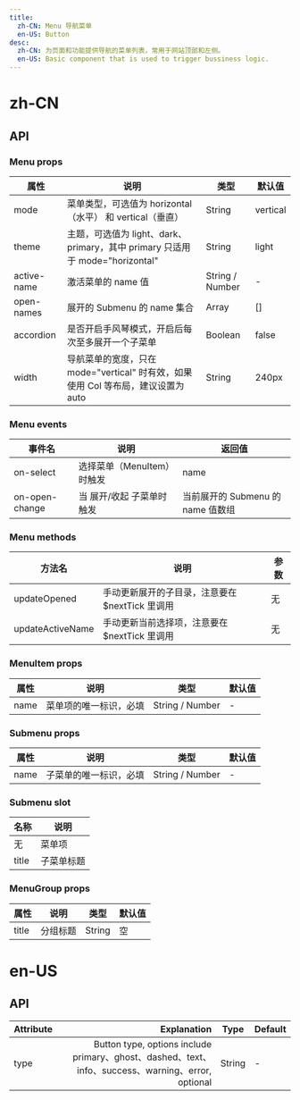 ```yaml
---
title:
  zh-CN: Menu 导航菜单
  en-US: Button
desc:
  zh-CN: 为页面和功能提供导航的菜单列表，常用于网站顶部和左侧。
  en-US: Basic component that is used to trigger bussiness logic.
---
```



# zh-CN

## API

### Menu props
| 属性 |说明 |类型 |默认值 |
| --- |--- |--- |--- |
| mode |菜单类型，可选值为 horizontal（水平） 和 vertical（垂直） |String |vertical |
| theme |主题，可选值为 light、dark、primary，其中 primary 只适用于 mode="horizontal" |String |light |
| active-name |激活菜单的 name 值 |String / Number |- |
| open-names |展开的 Submenu 的 name 集合 |Array |[] |
| accordion |是否开启手风琴模式，开启后每次至多展开一个子菜单 |Boolean |false |
| width |导航菜单的宽度，只在 mode="vertical" 时有效，如果使用 Col 等布局，建议设置为 auto |String |240px |

### Menu events

| 事件名 |说明 |返回值 |
| --- |--- |--- |
| on-select |选择菜单（MenuItem）时触发 |name |
| on-open-change |当 展开/收起 子菜单时触发 |当前展开的 Submenu 的 name 值数组 |

### Menu methods

| 方法名 |说明 |参数 |
| --- |--- |--- |
| updateOpened |手动更新展开的子目录，注意要在 $nextTick 里调用 |无 |
| updateActiveName |手动更新当前选择项，注意要在 $nextTick 里调用 |无 |

### MenuItem props

| 属性 |说明 |类型 |默认值 |
| --- |--- |--- |--- |
| name |菜单项的唯一标识，必填 |String / Number |- |

### Submenu props

| 属性 |说明 |类型 |默认值 |
| --- |--- |--- |--- |
| name |子菜单的唯一标识，必填 |String / Number |- |

### Submenu slot

| 名称 |说明 |
| --- |--- |
| 无 |菜单项 |
| title |子菜单标题 |

### MenuGroup props

| 属性 |说明 |类型 |默认值 |
| --- |--- |--- |--- |
| title |分组标题 |String |空 |

# en-US

## API
| Attribute        | Explanation    |  Type  | Default|
| --------   | -----:   | ---- | ---- |
| type        | Button type, options include primary、ghost、dashed、text、info、success、warning、error, optional      |   String   | -|
